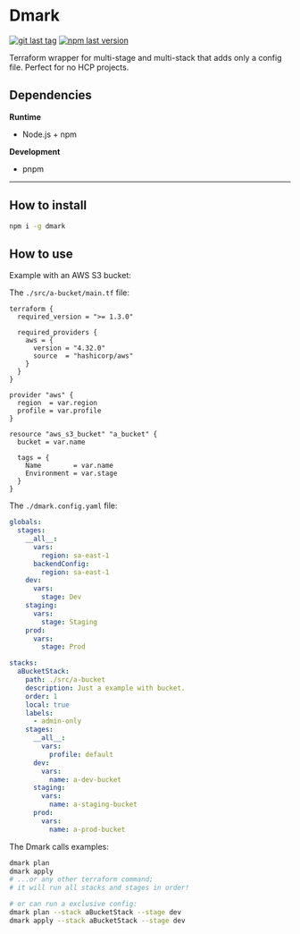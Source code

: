 # Dmark

<!-- Badges -->
[![git last tag][img-github-tag-badge]][link-github-tags] [![npm last version][img-npm-version-badge]][link-npm]

Terraform wrapper for multi-stage and multi-stack that adds only a config file. Perfect for no HCP projects.

## Dependencies


**Runtime**  
- Node.js + npm


**Development**  
- pnpm
---
## How to install
```sh
npm i -g dmark
```

## How to use

Example with an AWS S3 bucket:  


The `./src/a-bucket/main.tf` file:
```hcl
terraform {
  required_version = ">= 1.3.0"

  required_providers {
    aws = {
      version = "4.32.0"
      source  = "hashicorp/aws"
    }
  }
}

provider "aws" {
  region  = var.region
  profile = var.profile
}

resource "aws_s3_bucket" "a_bucket" {
  bucket = var.name

  tags = {
    Name        = var.name
    Environment = var.stage
  }
}
```


The `./dmark.config.yaml` file:  


```yaml
globals:
  stages:
    __all__:
      vars:
        region: sa-east-1
      backendConfig:
        region: sa-east-1
    dev:
      vars:
        stage: Dev
    staging:
      vars:
        stage: Staging
    prod:
      vars:
        stage: Prod

stacks:
  aBucketStack:
    path: ./src/a-bucket
    description: Just a example with bucket.
    order: 1
    local: true
    labels:
      - admin-only
    stages:
      __all__:
        vars:
          profile: default
      dev:
        vars:
          name: a-dev-bucket
      staging:
        vars:
          name: a-staging-bucket
      prod:
        vars:
          name: a-prod-bucket
```


The Dmark calls examples:
```sh
dmark plan
dmark apply
# ...or any other terraform command;
# it will run all stacks and stages in order!

# or can run a exclusive config:
dmark plan --stack aBucketStack --stage dev
dmark apply --stack aBucketStack --stage dev

```

[img-github-tag-badge]:https://img.shields.io/github/v/tag/komutilo/dmark?style=flat-square
[img-npm-version-badge]:https://img.shields.io/npm/v/dmark/latest?style=flat-square
[img-github-workflow-badge]:https://img.shields.io/github/workflow/status/komutilo/dmark/deploy/main?style=flat-square
[link-github-tags]:https://github.com/komutilo/dmark/tags
[link-npm]:https://www.npmjs.com/package/dmark

